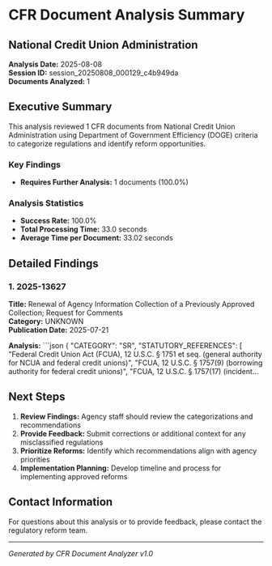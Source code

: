 # CFR Document Analysis Summary
## National Credit Union Administration

**Analysis Date:** 2025-08-08  
**Session ID:** session_20250808_000129_c4b949da  
**Documents Analyzed:** 1

## Executive Summary

This analysis reviewed 1 CFR documents from National Credit Union Administration using Department of Government Efficiency (DOGE) criteria to categorize regulations and identify reform opportunities.

### Key Findings

- **Requires Further Analysis:** 1 documents (100.0%)

### Analysis Statistics

- **Success Rate:** 100.0%
- **Total Processing Time:** 33.0 seconds
- **Average Time per Document:** 33.02 seconds

## Detailed Findings

### 1. 2025-13627

**Title:** Renewal of Agency Information Collection of a Previously Approved Collection; Request for Comments  
**Category:** UNKNOWN  
**Publication Date:** 2025-07-21

**Analysis:** ```json
{
  "CATEGORY": "SR",
  "STATUTORY_REFERENCES": [
    "Federal Credit Union Act (FCUA), 12 U.S.C. § 1751 et seq. (general authority for NCUA and federal credit unions)",
    "FCUA, 12 U.S.C. § 1757(9) (borrowing authority for federal credit unions)",
    "FCUA, 12 U.S.C. § 1757(17) (incident...

## Next Steps

1. **Review Findings:** Agency staff should review the categorizations and recommendations
2. **Provide Feedback:** Submit corrections or additional context for any misclassified regulations
3. **Prioritize Reforms:** Identify which recommendations align with agency priorities
4. **Implementation Planning:** Develop timeline and process for implementing approved reforms

## Contact Information

For questions about this analysis or to provide feedback, please contact the regulatory reform team.

---
*Generated by CFR Document Analyzer v1.0*

